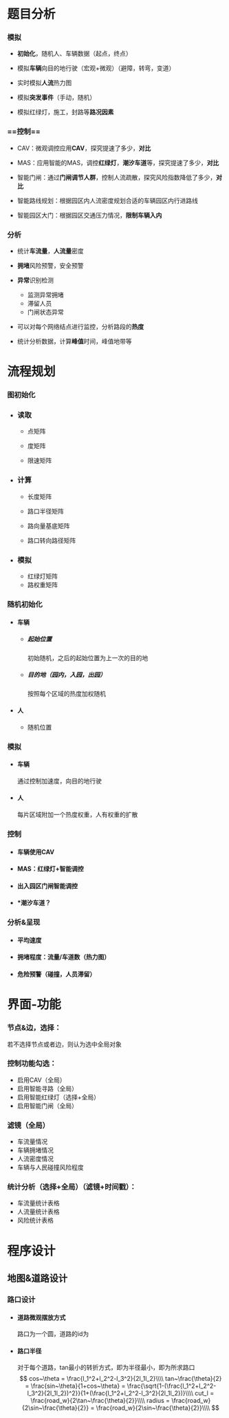 # 题目分析

### 模拟

- **初始化**，随机人、车辆数据（起点，终点）

- 模拟**车辆**向目的地行驶（宏观+微观）（避障，转弯，变道）

- 实时模拟**人流**热力图

- 模拟**突发事件**（手动，随机）

- 模拟红绿灯，施工，封路等**路况因素**

### ==控制==

- CAV：微观调控应用**CAV**，探究提速了多少，**对比**

- MAS：应用智能的MAS，调控**红绿灯**，**潮汐车道**等，探究提速了多少，**对比**

- 智能门闸：通过**门闸调节人群**，控制人流疏散，探究风险指数降低了多少，**对比**

- 智能路线规划：根据园区内人流密度规划合适的车辆园区内行进路线

- 智能园区大门：根据园区交通压力情况，**限制车辆入内**

### 分析

- 统计**车流量**，**人流量**密度

- **拥堵**风险预警，安全预警

- **异常**识别检测
     - 监测异常拥堵
     - 滞留人员
     - 门闸状态异常

- 可以对每个网络结点进行监控，分析路段的**热度**

- 统计分析数据，计算**峰值**时间，峰值地带等

# 流程规划

### 图初始化

- ### 读取

     - 点矩阵

     - 度矩阵
     - 限速矩阵

- ### 计算

     - 长度矩阵

     - 路口半径矩阵

     - 路向量基底矩阵
     - 路口转向路径矩阵

- ### 模拟

     - 红绿灯矩阵
     - 路权重矩阵

### 随机初始化

- #### 车辆

     - ##### 起始位置

          初始随机，之后的起始位置为上一次的目的地

     - ##### 目的地（园内，入园，出园）

          按照每个区域的热度加权随机

          

- #### 人

     - 随机位置

### 模拟

- #### 车辆

     通过控制加速度，向目的地行驶

- #### 人

     每片区域附加一个热度权重，人有权重的扩散

### 控制

- #### 车辆使用CAV

- #### MAS：红绿灯+智能调控

- #### 出入园区门闸智能调控

- #### *潮汐车道？

### 分析&呈现

- #### 平均速度

- #### 拥堵程度：流量/车道数（热力图）

- #### 危险预警（碰撞，人员滞留）



# 界面-功能

### 节点&边，选择：

若不选择节点或者边，则认为选中全局对象

### 控制功能勾选：

- 启用CAV（全局）
- 启用智能寻路（全局）
- 启用智能红绿灯（选择+全局）
- 启用智能门闸（全局）

### 滤镜（全局）

- 车流量情况
- 车辆拥堵情况
- 人流密度情况
- 车辆与人民碰撞风险程度

### 统计分析（选择+全局）（滤镜+时间戳）：

- 车流量统计表格
- 人流量统计表格
- 风险统计表格

# 程序设计

## 地图&道路设计

### 路口设计

- #### 道路微观摆放方式

     路口为一个圆，道路的id为

- #### 路口半径

     对于每个道路，tan最小的转折方式，即为半径最小，即为所求路口
     $$
     cos~\theta = \frac{l_1^2+l_2^2-l_3^2}{2l_1l_2}\\\\
     tan~\frac{\theta}{2} = \frac{sin~\theta}{1+cos~\theta} = \frac{\sqrt{1-(\frac{l_1^2+l_2^2-l_3^2}{2l_1l_2})^2}}{1+(\frac{l_1^2+l_2^2-l_3^2}{2l_1l_2})}\\\\
     cut_l = \frac{road_w}{2\tan~\frac{\theta}{2}}\\\\
     radius = \frac{road_w}{2\sin~\frac{\theta}{2}} = \frac{road_w}{2\sin~\frac{\theta}{2}}\\\\
     $$
     



